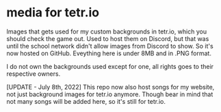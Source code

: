# media for tetr.io
Images that gets used for my custom backgrounds in tetr.io, which you should check the game out. Used to host them on Discord, but that was until the school network didn't allow images from Discord to show. So it's now hosted on GitHub. Eveything here is under 8MB and in .PNG format.

I do not own the backgrounds used except for one, all rights goes to their respective owners.

[UPDATE - July 8th, 2022] This repo now also host songs for my website, not just background images for tetr.io anymore. Though bear in mind that not many songs will be added here, so it's still for tetr.io.
